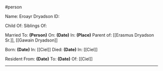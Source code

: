 #person

Name: Eroayr Dryadson
ID:

Child Of: 
Siblings Of:

Married To: **(Person)** On: **(Date)** In: **(Place)**
Parent of: [[Erasmus Dryadson Sr.]], [[Gawain Dryadson]]

Born: **(Date)** In: [[Ciel]]
Died: **(Date)** In: [[Ciel]]

Resident From: **(Date)** To: **(Date)** Of: [[Ciel]]

---

